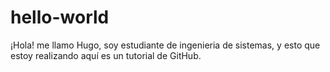 # hello-world
¡Hola! me llamo Hugo, soy estudiante de ingenieria de sistemas, y esto que estoy realizando aquí es un tutorial de GitHub.
